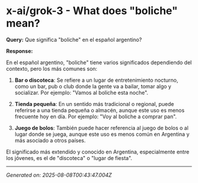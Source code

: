 # x-ai/grok-3 - What does "boliche" mean?

**Query:** Que significa "boliche" en el español argentino?



**Response:**

En el español argentino, "boliche" tiene varios significados dependiendo del contexto, pero los más comunes son:

1. **Bar o discoteca**: Se refiere a un lugar de entretenimiento nocturno, como un bar, pub o club donde la gente va a bailar, tomar algo y socializar. Por ejemplo: "Vamos al boliche esta noche".

2. **Tienda pequeña**: En un sentido más tradicional o regional, puede referirse a una tienda pequeña o almacén, aunque este uso es menos frecuente hoy en día. Por ejemplo: "Voy al boliche a comprar pan".

3. **Juego de bolos**: También puede hacer referencia al juego de bolos o al lugar donde se juega, aunque este uso es menos común en Argentina y más asociado a otros países.

El significado más extendido y conocido en Argentina, especialmente entre los jóvenes, es el de "discoteca" o "lugar de fiesta".

---
*Generated on: 2025-08-08T00:43:47.004Z*

